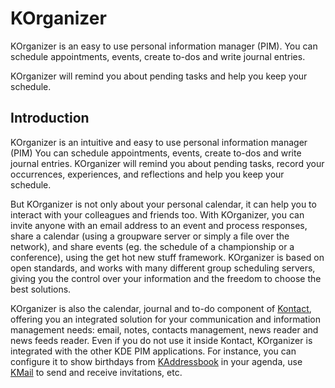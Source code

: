 # KOrganizer

KOrganizer is an easy to use personal information manager (PIM).
You can schedule appointments, events, create to-dos and write journal entries.

KOrganizer will remind you about pending tasks and help you
keep your schedule.

## Introduction

KOrganizer is an intuitive and easy to use personal information manager (PIM)
You can schedule appointments, events, create to-dos and write journal entries.
KOrganizer will remind you about pending tasks, record your occurrences,
experiences, and reflections and help you keep your schedule.

But KOrganizer is not only about your personal calendar, it can help you
to interact with your colleagues and friends too.  With KOrganizer,
you can invite anyone with an email address to an event and process responses,
share a calendar (using a groupware server or simply a file over the network),
and share events (eg.  the schedule of a championship or a conference), using
the get hot new stuff framework.  KOrganizer is based on open standards,
and works with many different group scheduling servers, giving you the control
over your information and the freedom to choose the best solutions.

KOrganizer is also the calendar, journal and to-do component of [Kontact](https://apps.kde.org/kontact/),
offering you an integrated solution for your communication and information
management needs: email, notes, contacts management, news reader and
news feeds reader.  Even if you do not use it inside Kontact, KOrganizer is
integrated with the other KDE PIM applications.  For instance, you can configure
it to show birthdays from [KAddressbook](https://apps.kde.org/kaddressbook/)
in your agenda, use [KMail](https://apps.kde.org/kmail2/) to send and
receive invitations, etc.
